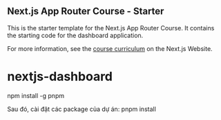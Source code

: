 <!-- @format -->

## Next.js App Router Course - Starter

This is the starter template for the Next.js App Router Course. It contains the starting code for the dashboard application.

For more information, see the [course curriculum](https://nextjs.org/learn) on the Next.js Website.

# nextjs-dashboard

npm install -g pnpm

Sau đó, cài đặt các package của dự án:
pnpm install
